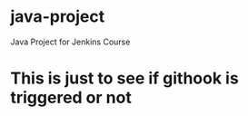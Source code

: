 # java-project
Java Project for Jenkins Course
# This is just to see if githook is triggered or not
